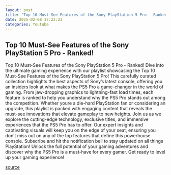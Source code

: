 ```yaml
---
layout: post
title: "Top 10 Must-See Features of the Sony PlayStation 5 Pro - Ranked!"
date: 2025-02-08 17:23:23
categories: Youtube
---
```


## Top 10 Must-See Features of the Sony PlayStation 5 Pro - Ranked!

Top 10 Must-See Features of the Sony PlayStation 5 Pro - Ranked!
Dive into the ultimate gaming experience with our playlist showcasing the Top 10 Must-See Features of the Sony PlayStation 5 Pro! This carefully curated collection highlights the best aspects of Sony’s latest console, offering you an insiders look at what makes the PS5 Pro a game-changer in the world of gaming.
From jaw-dropping graphics to lightning-fast load times, each feature is ranked to help you understand why the PS5 Pro stands out among the competition. Whether youre a die-hard PlayStation fan or considering an upgrade, this playlist is packed with engaging content that reveals the must-see innovations that elevate gameplay to new heights.
Join us as we explore the cutting-edge technology, exclusive titles, and immersive experiences that the PS5 Pro has to offer. Our expert insights and captivating visuals will keep you on the edge of your seat, ensuring you don’t miss out on any of the top features that define this powerhouse console.
Subscribe and hit the notification bell to stay updated on all things PlayStation! Unlock the full potential of your gaming adventures and discover why the PS5 Pro is a must-have for every gamer. Get ready to level up your gaming experience!

[source](https://www.youtube.com/playlist?list=PLcvMTWktND1y1JzODvWh75dp5alUlB3if)
